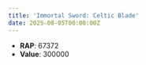 ```yaml
---
title: 'Immortal Sword: Celtic Blade'
date: 2025-08-05T00:00:00Z
---
```

- **RAP**: 67372
- **Value**: 300000
